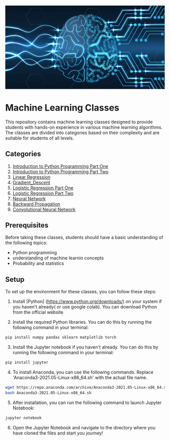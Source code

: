 ![](ML.jpg)

# Machine Learning Classes

This repository contains machine learning classes designed to provide students with hands-on experience in various machine learning algorithms. The classes are divided into categories based on their complexity and are suitable for students of all levels.

## Categories

1. [Introduction to Python Programming Part One](./session_1/)
2. [Introduction to Python Programming Part Two](./session_2/)
3. [Linear Regression](./session_3/)
4. [Gradient_Descent](./session_4/)
5. [Logistic Regression Part One](./session_5/)
6. [Logistic Regression Part Two](./session_6/)
7. [Neural Network](./session_7/)
8. [Backward Propagation](./session_8/)
9. [Convolutional Neural Network](./session_9/)

## Prerequisites

Before taking these classes, students should have a basic understanding of the following topics:

- Python programming
- understanding of machine learnin concepts
- Probability and statistics

## Setup

To set up the environment for these classes, you can follow these steps:

1. Install [Python] (https://www.python.org/downloads/) on your system if you haven't already( or use google colab). You can download Python from the official website


2. Install the required Python libraries. You can do this by running the following command in your terminal:

```bash
pip install numpy pandas sklearn matplotlib torch

```
3. Install the Jupyter notebook if you haven't already. You can do this by running the following command in your terminal:
```bash
pip install jupyter
```
4. To install Anaconda, you can use the following commands. Replace 'Anaconda3-2021.05-Linux-x86_64.sh' with the actual file name.

```bash
wget https://repo.anaconda.com/archive/Anaconda3-2021.05-Linux-x86_64.sh
bash Anaconda3-2021.05-Linux-x86_64.sh
```
5. After installation, you can run the following command to launch Jupyter Notebook:
```bash
jupyter notebook
```
6. Open the Jupyter Notebook and navigate to the directory where you have cloned the files and start you journey!
